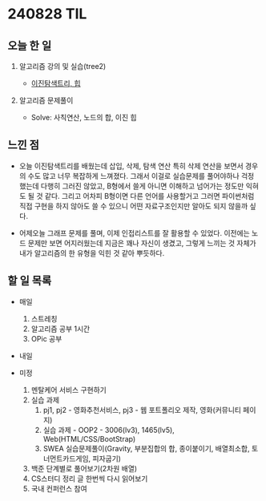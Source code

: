 # 240828 TIL

## 오늘 한 일
1. 알고리즘 강의 및 실습(tree2)
    - [이진탐색트리, 힙](../ALGORITHM/tree.md)

2. 알고리즘 문제풀이
    - Solve: 사칙연산, 노드의 합, 이진 힙

## 느낀 점
- 오늘 이진탐색트리를 배웠는데 삽입, 삭제, 탐색 연산 특히 삭제 연산을 보면서 경우의 수도 많고 너무 복잡하게 느껴졌다. 그래서 이걸로 실습문제를 풀어야하나 걱정했는데 다행히 그러진 않았고, B형에서 쓸게 아니면 이해하고 넘어가는 정도만 익혀도 될 것 같다. 그리고 어차피 B형이면 다른 언어를 사용할거고 그러면 파이썬처럼 직접 구현을 하지 않아도 쓸 수 있으니 어떤 자료구조인지만 알아도 되지 않을까 싶다.

- 어제오늘 그래프 문제를 풀며, 이제 인접리스트를 잘 활용할 수 있었다. 이전에는 노드 문제만 보면 어지러웠는데 지금은 꽤나 자신이 생겼고, 그렇게 느끼는 것 자체가 내가 알고리즘의 한 유형을 익힌 것 같아 뿌듯하다.

## 할 일 목록
 - 매일
    1. 스트레칭
    2. 알고리즘 공부 1시간
    3. OPic 공부

 - 내일

 - 미정
    1. 멘탈케어 서비스 구현하기
    2. 실습 과제
        1. pj1, pj2 - 영화추천서비스, pj3 - 웹 포트폴리오 제작, 영화(커뮤니티 페이지)
        2. 실습 과제 - OOP2 - 3006(lv3), 1465(lv5), Web(HTML/CSS/BootStrap)
        3. SWEA 실습문제풀이(Gravity, 부분집합의 합, 종이붙이기, 배열최소합, 토너먼트카드게임, 피자굽기)
    3. 백준 단계별로 풀어보기(2차원 배열)
    4. CS스터디 정리 글 한번씩 다시 읽어보기
    5. 국내 컨퍼런스 참여